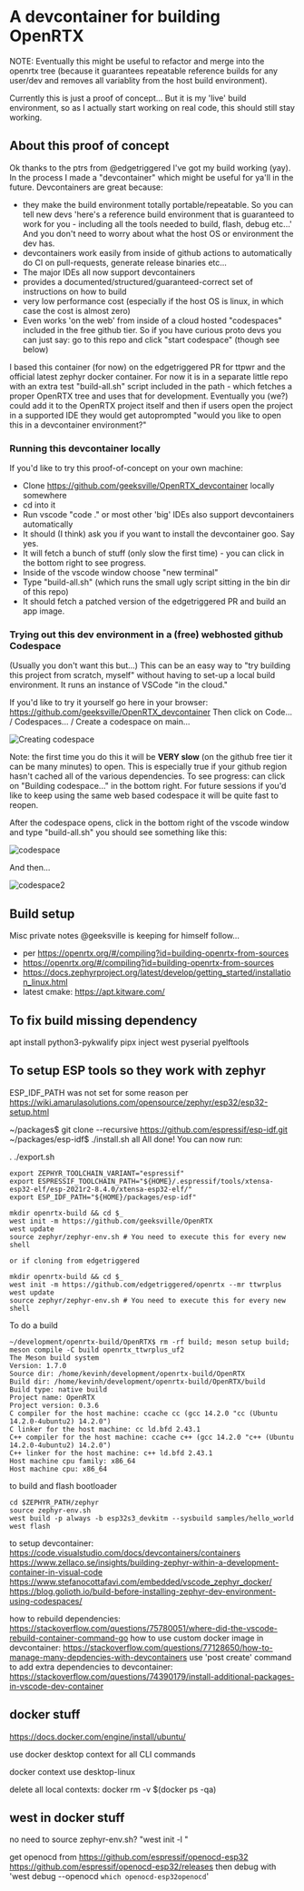 # A devcontainer for building OpenRTX

NOTE: Eventually this might be useful to refactor and merge into the openrtx tree (because it 
guarantees repeatable reference builds for any user/dev and removes all variablity from the host
build environment).  

Currently this is just a proof of concept...  But it is my 'live' build environment, so as I actually start working on real code, this should still stay working.

## About this proof of concept

Ok thanks to the ptrs from @edgetriggered I've got my build working (yay).  In the process I made a "devcontainer" which might be useful for ya'll in the future.  Devcontainers are great because:

* they make the build environment totally portable/repeatable.  So you can tell new devs 'here's a reference build environment that is guaranteed to work for you - including all the tools needed to build, flash, debug etc...' And you don't need to worry about what the host OS or environment the dev has.
* devcontainers work easily from inside of github actions to automatically do CI on pull-requests, generate release binaries etc...
* The major IDEs all now support devcontainers
* provides a documented/structured/guaranteed-correct set of instructions on how to build
* very low performance cost (especially if the host OS is linux, in which case the cost is almost zero)
* Even works 'on the web' from inside of a cloud hosted "codespaces" included in the free github tier.  So if you have curious proto devs you can just say: go to this repo and click "start codespace" (though see below)

I based this container (for now) on the edgetriggered PR for ttpwr and the official latest zephyr docker container.  For now it is in a separate little repo with an extra test "build-all.sh" script included in the path - which fetches a proper OpenRTX tree and uses that for development.  Eventually you (we?) could add it to the OpenRTX project itself and then if users open the project in a supported IDE they would get autoprompted "would you like to open this in a devcontainer environment?"

### Running this devcontainer locally

If you'd like to try this proof-of-concept on your own machine:

* Clone https://github.com/geeksville/OpenRTX_devcontainer locally somewhere
* cd into it
* Run vscode "code ." or most other 'big' IDEs also support devcontainers automatically
* It should (I think) ask you if you want to install the devcontainer goo.  Say yes.
* It will fetch a bunch of stuff (only slow the first time) - you can click in the bottom right to see progress.
* Inside of the vscode window choose "new terminal" 
* Type "build-all.sh" (which runs the small ugly script sitting in the bin dir of this repo)
* It should fetch a patched version of the edgetriggered PR and build an app image.

### Trying out this dev environment in a (free) webhosted github Codespace

(Usually you don't want this but...) This can be an easy way to "try building this project from scratch, myself" without having to set-up a local build environment.  It runs an instance of VSCode "in the cloud."

If you'd like to try it yourself go here in your browser: https://github.com/geeksville/OpenRTX_devcontainer
Then click on Code... / Codespaces... / Create a codespace on main...

![Creating codespace](doc/codespace.png?raw=true "Creating codespace")

Note: the first time you do this it will be **VERY slow** (on the github free tier it can be many minutes) to open.  This is especially true if your github region hasn't cached all of the various dependencies.
To see progress: can click on "Building codespace..." in the bottom right. 
For future sessions if you'd like to keep using the same web based codespace it will be quite fast to reopen.

After the codespace opens, click in the bottom right of the vscode window and type "build-all.sh" you should see something like this:

![codespace](doc/codespaceinner.png?raw=true "Starting build")

And then...

![codespace2](doc/codespace2.png?raw=true "Build finished")

## Build setup

Misc private notes @geeksville is keeping for himself follow...

* per https://openrtx.org/#/compiling?id=building-openrtx-from-sources
* https://openrtx.org/#/compiling?id=building-openrtx-from-sources
* https://docs.zephyrproject.org/latest/develop/getting_started/installation_linux.html
* latest cmake: https://apt.kitware.com/ 

## To fix build missing dependency

apt install python3-pykwalify
pipx inject west pyserial pyelftools

## To setup ESP tools so they work with zephyr 

ESP_IDF_PATH was not set for some reason
per https://wiki.amarulasolutions.com/opensource/zephyr/esp32/esp32-setup.html

~/packages$ git clone --recursive https://github.com/espressif/esp-idf.git
~/packages/esp-idf$ ./install.sh all
All done! You can now run:

  . ./export.sh


```
export ZEPHYR_TOOLCHAIN_VARIANT="espressif"
export ESPRESSIF_TOOLCHAIN_PATH="${HOME}/.espressif/tools/xtensa-esp32-elf/esp-2021r2-8.4.0/xtensa-esp32-elf/"
export ESP_IDF_PATH="${HOME}/packages/esp-idf"
```

```
mkdir openrtx-build && cd $_
west init -m https://github.com/geeksville/OpenRTX
west update
source zephyr/zephyr-env.sh # You need to execute this for every new shell

or if cloning from edgetriggered

mkdir openrtx-build && cd $_
west init -m https://github.com/edgetriggered/openrtx --mr ttwrplus
west update
source zephyr/zephyr-env.sh # You need to execute this for every new shell
```

To do a build
```
~/development/openrtx-build/OpenRTX$ rm -rf build; meson setup build; meson compile -C build openrtx_ttwrplus_uf2
The Meson build system
Version: 1.7.0
Source dir: /home/kevinh/development/openrtx-build/OpenRTX
Build dir: /home/kevinh/development/openrtx-build/OpenRTX/build
Build type: native build
Project name: OpenRTX
Project version: 0.3.6
C compiler for the host machine: ccache cc (gcc 14.2.0 "cc (Ubuntu 14.2.0-4ubuntu2) 14.2.0")
C linker for the host machine: cc ld.bfd 2.43.1
C++ compiler for the host machine: ccache c++ (gcc 14.2.0 "c++ (Ubuntu 14.2.0-4ubuntu2) 14.2.0")
C++ linker for the host machine: c++ ld.bfd 2.43.1
Host machine cpu family: x86_64
Host machine cpu: x86_64
```

to build and flash bootloader
```
cd $ZEPHYR_PATH/zephyr
source zephyr-env.sh
west build -p always -b esp32s3_devkitm --sysbuild samples/hello_world
west flash
```

to setup devcontainer: https://code.visualstudio.com/docs/devcontainers/containers
https://www.zellaco.se/insights/building-zephyr-within-a-development-container-in-visual-code 
https://www.stefanocottafavi.com/embedded/vscode_zephyr_docker/ 
https://blog.golioth.io/build-before-installing-zephyr-dev-environment-using-codespaces/ 

how to rebuild dependencies: https://stackoverflow.com/questions/75780051/where-did-the-vscode-rebuild-container-command-go
how to use custom docker image in devcontainer: https://stackoverflow.com/questions/77128650/how-to-manage-many-depdencies-with-devcontainers 
use 'post create' command to add extra dependencies to devcontainer: https://stackoverflow.com/questions/74390179/install-additional-packages-in-vscode-dev-container 

## docker stuff

https://docs.docker.com/engine/install/ubuntu/

use docker desktop context for all CLI commands

docker context use desktop-linux

delete all local contexts: docker rm -v $(docker ps -qa)

## west in docker stuff

no need to source zephyr-env.sh?
"west init -l <localdir>"

get openocd from https://github.com/espressif/openocd-esp32
https://github.com/espressif/openocd-esp32/releases
then debug with 'west debug --openocd `which openocd-esp32openocd`'
